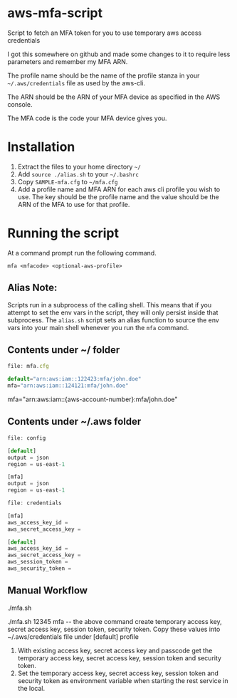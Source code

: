 # aws-mfa-script
Script to fetch an MFA token for you to use temporary aws access credentials

I got this somewhere on github and made some changes to it to require 
less parameters and remember my MFA ARN.  

The profile name should be the name of the profile stanza in your 
`~/.aws/credentials` file as used by the aws-cli.

The ARN should be the ARN of your MFA device as specified in the AWS console.

The MFA code is the code your MFA device gives you.

# Installation
 1. Extract the files to your home directory `~/`
 2. Add `source ./alias.sh` to your `~/.bashrc`
 3. Copy `SAMPLE-mfa.cfg` to `~/mfa.cfg` 
 4. Add a profile name and MFA ARN for each aws cli profile you wish to use. The key should be the profile name and the value should be the ARN of the MFA to use for that profile. 
 
# Running the script
At a command prompt run the following command.

```
mfa <mfacode> <optional-aws-profile>
```
 
## Alias Note:
Scripts run in a subprocess of the calling shell.  This means that 
if you attempt to set the env vars in the script, they will only persist
inside that subprocess.  The `alias.sh` script sets an alias function to source the env vars into your main shell whenever you 
run the `mfa` command.

## Contents under ~/ folder
```javascript
file: mfa.cfg

default="arn:aws:iam::122423:mfa/john.doe"
mfa="arn:aws:iam::124121:mfa/john.doe"
```
mfa="arn:aws:iam::{aws-account-number}:mfa/john.doe"


## Contents under ~/.aws folder
```javascript
file: config

[default]
output = json
region = us-east-1

[mfa]
output = json
region = us-east-1
```
```javascript
file: credentials

[mfa]
aws_access_key_id =
aws_secret_access_key =

[default]
aws_access_key_id =
aws_secret_access_key =
aws_session_token =
aws_security_token =
```
## Manual Workflow
./mfa.sh <mfacode-from-google-authenticator> <optional-aws-profile>

./mfa.sh 12345 mfa
-- the above command create temporary access key, secret access key, session token, security token.
Copy these values into
~/.aws/credentials file under [default] profile

1. With existing access key, secret access key and passcode get the temporary access key, secret access key, session token and security token.
2. Set the temporary access key, secret access key, session token and security token as environment variable when starting the rest service in the local.
